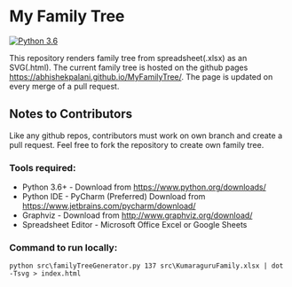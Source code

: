 # My Family Tree
[![Python 3.6](https://img.shields.io/badge/python-3.6-blue.svg)](https://www.python.org/downloads/release/python-360/)

This repository renders family tree from spreadsheet(.xlsx) as an SVG(.html). The current family tree is hosted on the github pages https://abhishekpalani.github.io/MyFamilyTree/. The page is updated on every merge of a pull request.

## Notes to Contributors
Like any github repos, contributors must work on own branch and create a pull request. Feel free to fork the repository to create own family tree.
### Tools required:
- Python 3.6+ - Download from https://www.python.org/downloads/
- Python IDE - PyCharm (Preferred) Download from https://www.jetbrains.com/pycharm/download/
- Graphviz - Download from http://www.graphviz.org/download/
- Spreadsheet Editor - Microsoft Office Excel or Google Sheets
### Command to run locally:
```python src\familyTreeGenerator.py 137 src\KumaraguruFamily.xlsx | dot -Tsvg > index.html```
